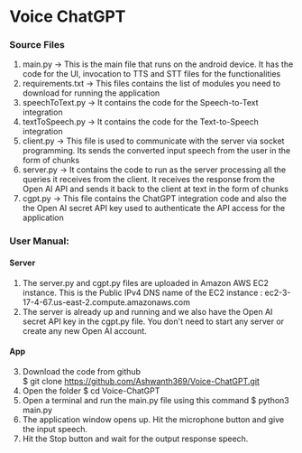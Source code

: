 # **Voice ChatGPT**

### **Source Files**
1. main.py
    -> This is the main file that runs on the android device. It has the code for the UI, invocation to TTS and STT files for the functionalities
2. requirements.txt
    -> This files contains the list of modules you need to download for running the application
3. speechToText.py
    -> It contains the code for the Speech-to-Text integration
4. textToSpeech.py
    -> It contains the code for the Text-to-Speech integration
5. client.py
    -> This file is used to communicate with the server via socket programming. Its sends the converted input speech from the user in the form of chunks 
6. server.py 
    -> It contains the code to run as the server processing all the queries it receives from the client. It receives the response from the Open AI API and sends it back to the client at text in the form of chunks
7. cgpt.py
    -> This file contains the ChatGPT integration code and also the the Open AI secret API key used to authenticate the API access for the application

### **User Manual:**

#### **Server**
1. The server.py and cgpt.py files are uploaded in Amazon AWS EC2 instance. This is the Public IPv4 DNS name of the EC2 instance : ec2-3-17-4-67.us-east-2.compute.amazonaws.com
2. The server is already up and running and we also have the Open AI secret API key in the cgpt.py file. You don't need to start any server or create any new Open AI account.

#### **App**
3. Download the code from github <br>
  $ git clone https://github.com/Ashwanth369/Voice-ChatGPT.git
5. Open the folder
  $ cd Voice-ChatGPT
6. Open a terminal and run the main.py file using this command
  $ python3 main.py
8. The application window opens up. Hit the microphone button and give the input speech.
9. Hit the Stop button and wait for the output response speech.
